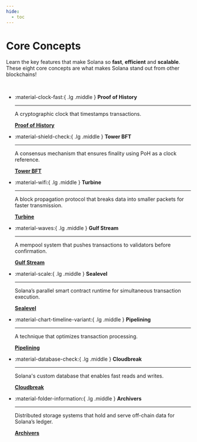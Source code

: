 ```yaml
---
hide:
  - toc
---
```


# Core Concepts

Learn the key features that make Solana so **fast**, **efficient** and **scalable**. These eight core concepts are what makes Solana stand out from other blockchains!

<br />

<div class="grid cards" markdown>

-   :material-clock-fast:{ .lg .middle } __Proof of History__

    ---

    A cryptographic clock that timestamps transactions.

    [__Proof of History__](./proof-of-history.md)

-   :material-shield-check:{ .lg .middle } __Tower BFT__

    ---

    A consensus mechanism that ensures finality using PoH as a clock reference.

    [__Tower BFT__](./tower-bft.md)

-   :material-wifi:{ .lg .middle } __Turbine__

    ---

    A block propagation protocol that breaks data into smaller packets for faster transmission.

    [__Turbine__](./turbine.md)

-   :material-waves:{ .lg .middle } __Gulf Stream__

    ---

    A mempool system that pushes transactions to validators before confirmation.

    [__Gulf Stream__](./gulf-stream.md)

-   :material-scale:{ .lg .middle } __Sealevel__

    ---

    Solana’s parallel smart contract runtime for simultaneous transaction execution.

    [__Sealevel__](./sealevel.md)

-   :material-chart-timeline-variant:{ .lg .middle } __Pipelining__

    ---

    A technique that optimizes transaction processing.

    [__Pipelining__](./pipelining.md)

-   :material-database-check:{ .lg .middle } __Cloudbreak__

    ---

    Solana's custom database that enables fast reads and writes.

    [__Cloudbreak__](./cloudbreak.md)

-   :material-folder-information:{ .lg .middle } __Archivers__

    ---

    Distributed storage systems that hold and serve off-chain data for Solana’s ledger.

    [__Archivers__](./archivers.md)

</div>
